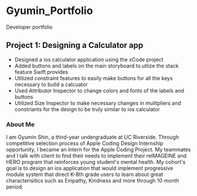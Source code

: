 # Gyumin_Portfolio
Developer portfolio

## Project 1: Designing a Calculator app 
* Designed a ios calculator application using the xCode project
* Added buttons and labels on the main storyboard to utlize the stack feature Swift provides
* Utilized constraint features to easily make buttons for all the keys necessary to build a calcuator
* Used Attributor Inspector to change colors and fonts of the labels and buttons
* Utilized Size Inspector to make necessary changes in mulitpliers and constriants for the design to be truly similar to ios calculator



### About Me

I am Gyumin Shin, a third-year undergraduate at UC Riverside. Through competitive selection process of Apple Coding Design Internship opportunity, I became an intern for the Apple Coding Project. My teammates and I talk with client to find their needs to implement their reIMAGEINE and HERO program that reinforces young student's mental health. My cohort's goal is to design an ios application that would implement progressive module system that direct K-8th grade users to learn about great characterisitics such as Empathy, Kindness and more through 10 month period. 
